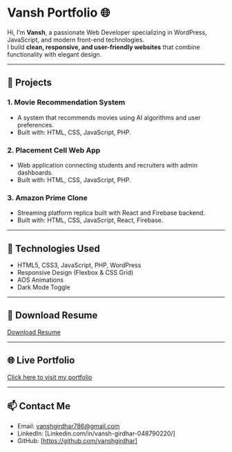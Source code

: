 # Vansh Portfolio 🌐

Hi, I’m **Vansh**, a passionate Web Developer specializing in WordPress, JavaScript, and modern front-end technologies.  
I build **clean, responsive, and user-friendly websites** that combine functionality with elegant design.

---

## 🚀 Projects

### 1. Movie Recommendation System
- A system that recommends movies using AI algorithms and user preferences.
- Built with: HTML, CSS, JavaScript, PHP.

### 2. Placement Cell Web App
- Web application connecting students and recruiters with admin dashboards.
- Built with: HTML, CSS, JavaScript, PHP.

### 3. Amazon Prime Clone
- Streaming platform replica built with React and Firebase backend.
- Built with: HTML, CSS, JavaScript, React, Firebase.

---

## 📂 Technologies Used
- HTML5, CSS3, JavaScript, PHP, WordPress
- Responsive Design (Flexbox & CSS Grid)
- AOS Animations
- Dark Mode Toggle

---

## 📄 Download Resume
[Download Resume](Vansh_resume_CU.pdf)

---

## 🌐 Live Portfolio
[Click here to visit my portfolio](https://vanshgirdhar.github.io/portfolio/)

---

## 📫 Contact Me
- Email: vanshgirdhar786@gmail.com
- LinkedIn: [Linkedin.com/in/vansh-girdhar-048790220/]
- GitHub: [https://github.com/vanshgirdhar]
